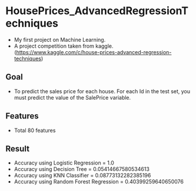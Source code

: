 # HousePrices_AdvancedRegressionTechniques

* My first project on Machine Learning. 
* A project competition taken from kaggle. (https://www.kaggle.com/c/house-prices-advanced-regression-techniques)

## Goal

* To predict the sales price for each house. For each Id in the test set, you must predict the value of 
the SalePrice variable. 

## Features

* Total 80 features
 
## Result

* Accuracy using Logistic Regression = 1.0
* Accuracy using Decision Tree = 0.05414667580534613
* Accuracy using KNN Classifier = 0.08773132282385196
* Accuracy using Random Forest Regression = 0.40399259640650076
